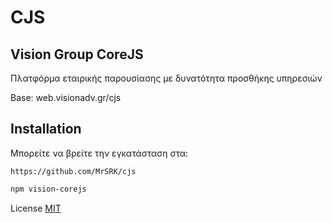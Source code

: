 # CJS
## Vision Group CoreJS

Πλατφόρμα εταιρικής παρουσίασης με δυνατότητα προσθήκης υπηρεσιών

Base: web.visionadv.gr/cjs

## Installation
Μπορείτε να βρείτε την εγκατάσταση στα:
```git
https://github.com/MrSRK/cjs
```
```bash
npm vision-corejs
```

License
[MIT](https://github.com/MrSRK/cjs/blob/master/license)